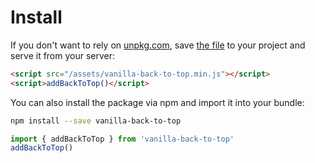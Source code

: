 # Install

If you don't want to rely on [unpkg.com](https://unpkg.com/#/about), save [the file](https://raw.githubusercontent.com/vfeskov/vanilla-back-to-top/v7.1.12/dist/vanilla-back-to-top.min.js) to your project and serve it from your server:
```html
<script src="/assets/vanilla-back-to-top.min.js"></script>
<script>addBackToTop()</script>
```

<a id="#import"></a>You can also install the package via npm and import it into your bundle:
```bash
npm install --save vanilla-back-to-top
```
```js
import { addBackToTop } from 'vanilla-back-to-top'
addBackToTop()
```
